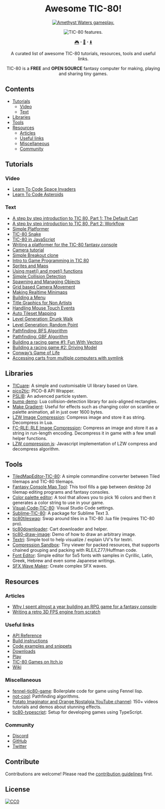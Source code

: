 <h1 align="center">
  Awesome TIC-80!<br>
</h1>
<p align="center">
  <a href="https://awesome.re">
    <img src="https://awesome.re/badge-flat2.svg" alt="Amethyst Waters gameplay." />
  </a>
</p>
<p align="center">
  <img src="./tic80.gif" alt="TIC-80 features." />
</p>

<p align="center"><a href="https://tic80.com/play">🎮</a> ꞏ <a href="https://github.com/nesbox/TIC-80/wiki">📖</a> ꞏ <a href="https://tic80.com/create">⬇️</a></p>
<p align="center">A curated list of awesome TIC-80 tutorials, resources, tools and useful links.</p>
<p align="center">TIC-80 is a <strong>FREE</strong> and <strong>OPEN SOURCE</strong> fantasy computer for making, playing and sharing tiny games.</p>


## Contents
- [Tutorials](#tutorials)
  - [Video](#videos)
  - [Text](#articles)
- [Libraries](#libraries)
- [Tools](#tools)
- [Resources](#resources)
  - [Articles](#articles)
  - [Useful links](#useful-links)
  - [Miscellaneous](#miscellaneous)
  - [Community](#community)


## Tutorials
### Video
- [Learn To Code Space Invaders](https://bytesnbits.co.uk/space-invaders-coding-course-introduction/)
- [Learn To Code Asteroids](https://bytesnbits.co.uk/asteroids/)


### Text
- [A step by step introduction to TIC 80, Part 1: The Default Cart](https://github.com/nesbox/TIC-80/wiki/A-step-by-step-introduction-to-TIC-80,-Part-1:-The-Default-Cart)
- [A step by step introduction to TIC 80, Part 2: Workflow](https://github.com/nesbox/TIC-80/wiki/A-step-by-step-introduction-to-TIC-80,-Part-2:-Workflow)
- [Simple Platformer](https://www.infinitelimit.net/article/simple-platformer-tic-80)
- [TIC-80 Snake](https://www.infinitelimit.net/article/tic-80-snake)
- [TIC-80 in JavaScript](https://www.andrewzigler.com/blog/tic-80-in-javascript/)
- [Writing a platformer for the TIC-80 fantasy console](https://medium.com/@btco_code/writing-a-platformer-for-the-tic-80-virtual-console-6fa737abe476)
- [Camera tutorial](https://github.com/nesbox/TIC-80/wiki/Camera-tutorial)
- [Simple Breakout clone](https://github.com/digitsensitive/tic-80-tutorials/tree/master/tutorials/breakout)
- [Intro to Game Programming in TIC 80](https://github.com/nesbox/TIC-80/wiki/Intro-to-Game-Programming-in-TIC-80)
- [Sprites and Maps](https://github.com/nesbox/TIC-80/wiki/Sprites-and-Maps)
- [Using mset\(\) and mget\(\) functions](https://github.com/nesbox/TIC-80/wiki/Using-mset%28%29-and-mget%28%29-functions)
- [Simple Collision Detection](https://github.com/nesbox/TIC-80/wiki/Simple-Collision-Detection)
- [Spawning and Managing Objects](https://github.com/nesbox/TIC-80/wiki/Spawning-and-Managing-Objects)
- [Grid based Camera Movement](https://github.com/nesbox/TIC-80/wiki/Grid-based-Camera-Movement)
- [Making Realtime Minimaps](https://github.com/nesbox/TIC-80/wiki/Making-Realtime-Minimaps)
- [Building a Menu](https://github.com/nesbox/TIC-80/wiki/Building-a-Menu)
- [Title Graphics for Non Artists](https://github.com/nesbox/TIC-80/wiki/Title-Graphics-for-Non-Artists)
- [Handling Mouse Touch Events](https://github.com/nesbox/TIC-80/wiki/Handling-Mouse-Touch-Events)
- [Auto Tileset Mapping](https://github.com/nesbox/TIC-80/wiki/Auto-Tileset-Mapping)
- [Level Generation꞉ Drunk Walk](https://github.com/nesbox/TIC-80/wiki/Level-Generation%EA%9E%89-Drunk-Walk)
- [Level Generation꞉ Random Point](https://github.com/nesbox/TIC-80/wiki/Level-Generation%EA%9E%89-Random-Point)
- [Pathfinding꞉ BFS Algorithm](https://github.com/nesbox/TIC-80/wiki/Pathfinding%EA%9E%89-BFS-Algorithm)
- [Pathfinding꞉ GBF Algorithm](https://github.com/nesbox/TIC-80/wiki/Pathfinding%EA%9E%89-GBF-Algorithm)
- [Building a racing game #1: Fun With Vectors](https://github.com/nesbox/TIC-80/wiki/Fun-With-Vectors)
- [Building a racing game #2: Driving Model](https://github.com/nesbox/TIC-80/wiki/Driving-Model)
- [Conway’s Game of Life](https://pixeltrik.wordpress.com/2018/10/17/understanding-cellular-automata-using-conways-game-of-life/)
- [Accessing carts from multiple computers with symlink](https://github.com/nesbox/TIC-80/wiki/Accessing-carts-from-multiple-computers-with-symlink)


## Libraries
- [TICuare](https://github.com/Crutiatix/TICuare): A simple and customisable UI library based on Uare.
- [pico2tic](https://github.com/musurca/pico2tic): PICO-8 API Wrapper.
- [PSLIB](http://tic.computer/play?cart=85): An advenced particle system.
- [bump demo](https://itch.io/t/72354/collision-detection-library-bump-and-simple-demo-for-tic-80): Lua collision-detection library for axis-aligned rectangles.
- [Make Gradient](https://pastebin.com/kiVBG8HD): Useful for effects such as changing color on scanline or palette animation, all in just over 1600 bytes. 
- [LZW Image Compression](https://github.com/deck-dev/LZW-image-compression-for-TIC): Compress image and store it as string. Decompress in Lua.
- [FC-RLE: RLE Image Compression](https://github.com/josefnpat/fc-rle): Compress an image and store it as a string in run-length encoding. Decompress it in game with a few small helper functions.
- [LZW compression js](https://tic80.com/play?cart=135): Javascript implementation of LZW compress and decompress algorithm.


## Tools
- [TiledMapEditor-TIC-80](https://github.com/AlRado/TiledMapEditor-TIC-80): A simple commandline converter between Tiled tilemaps and TIC-80 tilemaps.
- [Fantasy Console Map Tool](https://monstersgoboom.itch.io/fcmt): This tool fills a gap between desktop 2d tilemap editing programs and fantasy consoles.
- [Color palette editor](https://aaronsnoswell.github.io/blog/tic-80-color-palette-tool): A tool that allows you to pick 16 colors and then it generates a color string to use in your game.
- [Visual-Code-TIC-80](https://github.com/AlRado/Visual-Code-TIC-80): Visual Studio Code settings.
- [Sublime-TIC-80](https://github.com/AlRado/Sublime-TIC-80): A package for Sublime Text 3.
- [tic80tileswap](https://github.com/borbware/tic80tileswap): Swap around tiles in a TIC-80 .lua file (requires TIC-80 pro).
- [tic80downloader](https://github.com/msx80/tic80downloader): Cart downloader and helper.
- [tic80-draw-image](https://github.com/cxong/tic80-draw-image): Demo of how to draw an arbitrary image.
- [Textri](https://tic80.com/play?cart=554): Simple tool to help visualize / explain UV's for textri.
- [Compression Sandbox](https://tic80.com/play?cart=313): Tiny viewer for packed resources, that supports chained grouping and packing with RLE/LZ77/Huffman code.
- [Font Editor](https://tic80.com/play?cart=263): Simple editor for 5x5 fonts with samples in Cyrillic, Latin, Greek, Hebrew and even some Japanese writings.
- [SFX Wave Maker](https://tic80.com/play?cart=682): Create complex SFX waves.


## Resources
### Articles
- [Why I spent almost a year building an RPG game for a fantasy console](https://medium.com/@btco_code/why-i-spent-almost-a-year-building-an-rpg-game-for-a-fantasy-console-2bbe2e1d8cb8):
- [Writing a retro 3D FPS engine from scratch](https://medium.com/@btco_code/writing-a-retro-3d-fps-engine-from-scratch-b2a9723e6b06)


### Useful links
- [API Reference](https://github.com/nesbox/TIC-80/wiki#special-functions)
- [Build instructions](https://github.com/nesbox/TIC-80/wiki/build-instructions)
- [Code examples and snippets](https://github.com/nesbox/TIC-80/wiki/code-examples-and-snippets)
- [Downloads](https://tic80.com/create)
- [Play](https://tic80.com/play)
- [TIC-80 Games on Itch.io](https://itch.io/games/tag-tic-80)
- [Wiki](https://github.com/nesbox/TIC-80/wiki)


### Miscellaneous
- [fennel-tic80-game](https://github.com/stefandevai/fennel-tic80-game): Boilerplate code for game using Fennel lisp.
- [not-cool](https://github.com/whichxjy/not-cool): Pathfinding algorithms.
- [Potato Imaginator and Orange Nostalgia YouTube channel](https://www.youtube.com/channel/UCWv8HI0x4ZlPYl-uMbdcUhQ/videos): 150+ videos tutorials and demos about stunning effects.
- [tic80-typescript](https://github.com/scambier/tic80-typescript): Setup for developing games using TypeScript.


### Community
- [Discord](https://discord.gg/DkD73dP)
- [GitHub](https://github.com/nesbox/TIC-80)
- [Twitter](https://twitter.com/tic_computer)


## Contribute

Contributions are welcome! Please read the [contribution guidelines](contributing.md) first.


## License

[![CC0](https://mirrors.creativecommons.org/presskit/buttons/88x31/svg/cc-zero.svg)](https://creativecommons.org/publicdomain/zero/1.0)
